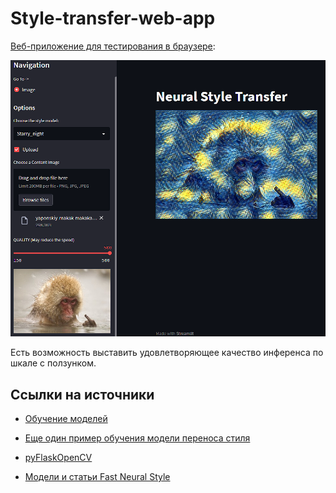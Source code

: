 # Style-transfer-web-app

[Веб-приложение для тестирования в браузере](https://style-transfer-web-app-khavi.streamlit.app/):

![alt text](image.png)

Есть возможность выставить удовлетворяющее качество инференса по шкале с ползунком.

## Ссылки на источники

* [Обучение моделей](https://github.com/khav-i/nn_works/blob/master/Style%20transfer/README.md)

* [Еще один пример обучения модели переноса стиля](https://github.com/malraharsh/Neural-Style-Transfer/tree/main)

* [pyFlaskOpenCV](https://github.com/Reine0017/pyFlaskOpenCV/blob/master/README)

* [Модели и статьи Fast Neural Style](https://github.com/jcjohnson/fast-neural-style)

